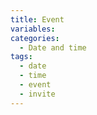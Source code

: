 ```yaml
---
title: Event
variables:
categories:
  - Date and time
tags:
  - date
  - time
  - event
  - invite
---
```

